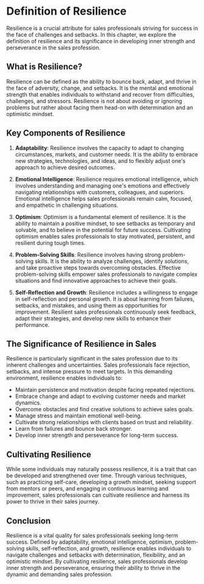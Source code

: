 Definition of Resilience
=================================

Resilience is a crucial attribute for sales professionals striving for success in the face of challenges and setbacks. In this chapter, we explore the definition of resilience and its significance in developing inner strength and perseverance in the sales profession.

What is Resilience?
-------------------

Resilience can be defined as the ability to bounce back, adapt, and thrive in the face of adversity, change, and setbacks. It is the mental and emotional strength that enables individuals to withstand and recover from difficulties, challenges, and stressors. Resilience is not about avoiding or ignoring problems but rather about facing them head-on with determination and an optimistic mindset.

Key Components of Resilience
----------------------------

1. **Adaptability**: Resilience involves the capacity to adapt to changing circumstances, markets, and customer needs. It is the ability to embrace new strategies, technologies, and ideas, and to flexibly adjust one's approach to achieve desired outcomes.

2. **Emotional Intelligence**: Resilience requires emotional intelligence, which involves understanding and managing one's emotions and effectively navigating relationships with customers, colleagues, and superiors. Emotional intelligence helps sales professionals remain calm, focused, and empathetic in challenging situations.

3. **Optimism**: Optimism is a fundamental element of resilience. It is the ability to maintain a positive mindset, to see setbacks as temporary and solvable, and to believe in the potential for future success. Cultivating optimism enables sales professionals to stay motivated, persistent, and resilient during tough times.

4. **Problem-Solving Skills**: Resilience involves having strong problem-solving skills. It is the ability to analyze challenges, identify solutions, and take proactive steps towards overcoming obstacles. Effective problem-solving skills empower sales professionals to navigate complex situations and find innovative approaches to achieve their goals.

5. **Self-Reflection and Growth**: Resilience includes a willingness to engage in self-reflection and personal growth. It is about learning from failures, setbacks, and mistakes, and using them as opportunities for improvement. Resilient sales professionals continuously seek feedback, adapt their strategies, and develop new skills to enhance their performance.

The Significance of Resilience in Sales
---------------------------------------

Resilience is particularly significant in the sales profession due to its inherent challenges and uncertainties. Sales professionals face rejection, setbacks, and intense pressure to meet targets. In this demanding environment, resilience enables individuals to:

* Maintain persistence and motivation despite facing repeated rejections.
* Embrace change and adapt to evolving customer needs and market dynamics.
* Overcome obstacles and find creative solutions to achieve sales goals.
* Manage stress and maintain emotional well-being.
* Cultivate strong relationships with clients based on trust and reliability.
* Learn from failures and bounce back stronger.
* Develop inner strength and perseverance for long-term success.

Cultivating Resilience
----------------------

While some individuals may naturally possess resilience, it is a trait that can be developed and strengthened over time. Through various techniques, such as practicing self-care, developing a growth mindset, seeking support from mentors or peers, and engaging in continuous learning and improvement, sales professionals can cultivate resilience and harness its power to thrive in their sales journey.

Conclusion
----------

Resilience is a vital quality for sales professionals seeking long-term success. Defined by adaptability, emotional intelligence, optimism, problem-solving skills, self-reflection, and growth, resilience enables individuals to navigate challenges and setbacks with determination, flexibility, and an optimistic mindset. By cultivating resilience, sales professionals develop inner strength and perseverance, ensuring their ability to thrive in the dynamic and demanding sales profession.
